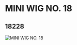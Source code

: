 # MINI WIG NO. 18
## 18228
![MINI WIG NO. 18](https://lc-www-live-s.legocdn.com/media/bricks/5/2/6079896.jpg)
